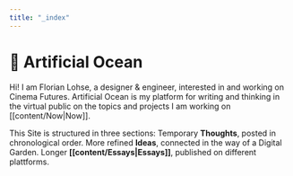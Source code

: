 ```yaml
---
title: "_index"
---
```

# 🌊 Artificial Ocean

Hi! I am Florian Lohse, a designer & engineer, interested in and working on Cinema Futures.
Artificial Ocean is my platform for writing and thinking in the virtual public on the topics and projects I am working on [[content/Now|Now]].

This Site is structured in three sections:
Temporary **Thoughts**, posted in chronological order.
More refined **Ideas**, connected in the way of a Digital Garden.
Longer **[[content/Essays|Essays]]**, published on different plattforms.